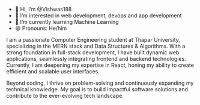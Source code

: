 - 👋 Hi, I’m @Vishwas188
- 👀 I’m interested in web development, devops and app development
- 🌱 I’m currently learning Machine Learning
- 😄 Pronouns: He/him

I am a passionate Computer Engineering student at Thapar University, specializing in the MERN stack and Data Structures & Algorithms. With a strong foundation in full-stack development, I have built dynamic web applications, seamlessly integrating frontend and backend technologies. Currently, I am deepening my expertise in React, honing my ability to create efficient and scalable user interfaces.

Beyond coding, I thrive on problem-solving and continuously expanding my technical knowledge. My goal is to build impactful software solutions and contribute to the ever-evolving tech landscape.
